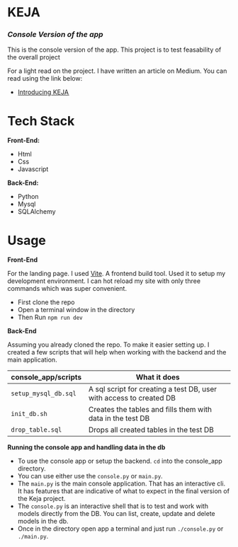 # **KEJA**
<h3><i>Console Version of the app</i></h3>
<p>This is the console version of the app. This project is to test feasability of the overall project</p>

For a light read on the project. I have written an article on Medium. You can read using the link below:

- [Introducing KEJA ](https://medium.com/@tonny.mwambingu/keja-blog-post-3221c9a62daf)

# **Tech Stack**
**Front-End:**
- Html
- Css
- Javascript

**Back-End:**
- Python
- Mysql
- SQLAlchemy

# **Usage**
**Front-End**
<p>For the landing page. I used <a href="https://vitejs.dev/">Vite</a>. A frontend build tool. Used it to setup my development environment. I can hot reload my site with only three commands which was super convenient.</p>

- First clone the repo
- Open a terminal window in the directory
- Then Run `npm run dev`

**Back-End**
<p>Assuming you already cloned the repo. To make it easier setting up. I created a few scripts that will help when working with the backend and the main application.<p>

| console_app/scripts                    | What it does  |
| --------------------------------- | -------- |
| `setup_mysql_db.sql` | A sql script for creating a test DB, user with access to created DB |
| `init_db.sh`  | Creates the tables and fills them with data in the test DB |
| `drop_table.sql`   | Drops all created tables in the test DB  |

**Running the console app and handling data in the db**
- To use the console app or setup the backend. `cd` into the console_app directory.
- You can use either use the `console.py` or `main.py`.
- The `main.py` is the main console application. That has an interactive cli. It has features that are indicative of what to expect in the final version of the Keja project.
- The `console.py` is an interactive shell that is to test and work with models directly from the DB. You can list, create, update and delete models in the db.
- Once in the directory open app a terminal and just run `./console.py` or `./main.py`.
